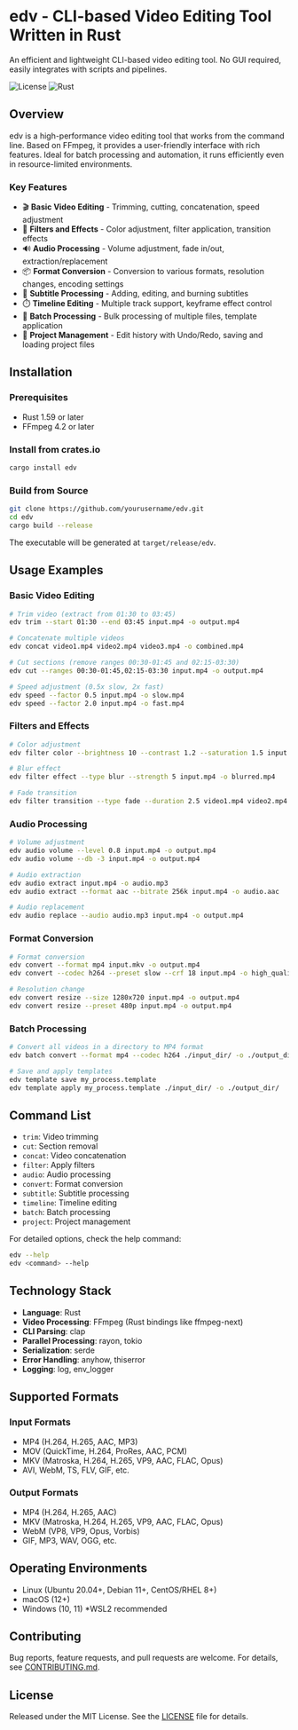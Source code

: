 # edv - CLI-based Video Editing Tool Written in Rust

An efficient and lightweight CLI-based video editing tool. No GUI required, easily integrates with scripts and pipelines.

![License](https://img.shields.io/badge/license-MIT-blue.svg)
![Rust](https://img.shields.io/badge/rust-1.59%2B-orange.svg)

## Overview

edv is a high-performance video editing tool that works from the command line. Based on FFmpeg, it provides a user-friendly interface with rich features. Ideal for batch processing and automation, it runs efficiently even in resource-limited environments.

### Key Features

- 🎬 **Basic Video Editing** - Trimming, cutting, concatenation, speed adjustment
- 🌈 **Filters and Effects** - Color adjustment, filter application, transition effects
- 🔊 **Audio Processing** - Volume adjustment, fade in/out, extraction/replacement
- 📦 **Format Conversion** - Conversion to various formats, resolution changes, encoding settings
- 💬 **Subtitle Processing** - Adding, editing, and burning subtitles
- ⏱️ **Timeline Editing** - Multiple track support, keyframe effect control
- 🔄 **Batch Processing** - Bulk processing of multiple files, template application
- 📝 **Project Management** - Edit history with Undo/Redo, saving and loading project files

## Installation

### Prerequisites

- Rust 1.59 or later
- FFmpeg 4.2 or later

### Install from crates.io

```bash
cargo install edv
```

### Build from Source

```bash
git clone https://github.com/yourusername/edv.git
cd edv
cargo build --release
```

The executable will be generated at `target/release/edv`.

## Usage Examples

### Basic Video Editing

```bash
# Trim video (extract from 01:30 to 03:45)
edv trim --start 01:30 --end 03:45 input.mp4 -o output.mp4

# Concatenate multiple videos
edv concat video1.mp4 video2.mp4 video3.mp4 -o combined.mp4

# Cut sections (remove ranges 00:30-01:45 and 02:15-03:30)
edv cut --ranges 00:30-01:45,02:15-03:30 input.mp4 -o output.mp4

# Speed adjustment (0.5x slow, 2x fast)
edv speed --factor 0.5 input.mp4 -o slow.mp4
edv speed --factor 2.0 input.mp4 -o fast.mp4
```

### Filters and Effects

```bash
# Color adjustment
edv filter color --brightness 10 --contrast 1.2 --saturation 1.5 input.mp4 -o enhanced.mp4

# Blur effect
edv filter effect --type blur --strength 5 input.mp4 -o blurred.mp4

# Fade transition
edv filter transition --type fade --duration 2.5 video1.mp4 video2.mp4 -o transition.mp4
```

### Audio Processing

```bash
# Volume adjustment
edv audio volume --level 0.8 input.mp4 -o output.mp4
edv audio volume --db -3 input.mp4 -o output.mp4

# Audio extraction
edv audio extract input.mp4 -o audio.mp3
edv audio extract --format aac --bitrate 256k input.mp4 -o audio.aac

# Audio replacement
edv audio replace --audio audio.mp3 input.mp4 -o output.mp4
```

### Format Conversion

```bash
# Format conversion
edv convert --format mp4 input.mkv -o output.mp4
edv convert --codec h264 --preset slow --crf 18 input.mp4 -o high_quality.mp4

# Resolution change
edv convert resize --size 1280x720 input.mp4 -o output.mp4
edv convert resize --preset 480p input.mp4 -o output.mp4
```

### Batch Processing

```bash
# Convert all videos in a directory to MP4 format
edv batch convert --format mp4 --codec h264 ./input_dir/ -o ./output_dir/

# Save and apply templates
edv template save my_process.template
edv template apply my_process.template ./input_dir/ -o ./output_dir/
```

## Command List

- `trim`: Video trimming
- `cut`: Section removal
- `concat`: Video concatenation
- `filter`: Apply filters
- `audio`: Audio processing
- `convert`: Format conversion
- `subtitle`: Subtitle processing
- `timeline`: Timeline editing
- `batch`: Batch processing
- `project`: Project management

For detailed options, check the help command:

```bash
edv --help
edv <command> --help
```

## Technology Stack

- **Language**: Rust
- **Video Processing**: FFmpeg (Rust bindings like ffmpeg-next)
- **CLI Parsing**: clap
- **Parallel Processing**: rayon, tokio
- **Serialization**: serde
- **Error Handling**: anyhow, thiserror
- **Logging**: log, env_logger

## Supported Formats

### Input Formats

- MP4 (H.264, H.265, AAC, MP3)
- MOV (QuickTime, H.264, ProRes, AAC, PCM)
- MKV (Matroska, H.264, H.265, VP9, AAC, FLAC, Opus)
- AVI, WebM, TS, FLV, GIF, etc.

### Output Formats

- MP4 (H.264, H.265, AAC)
- MKV (Matroska, H.264, H.265, VP9, AAC, FLAC, Opus)
- WebM (VP8, VP9, Opus, Vorbis)
- GIF, MP3, WAV, OGG, etc.

## Operating Environments

- Linux (Ubuntu 20.04+, Debian 11+, CentOS/RHEL 8+)
- macOS (12+)
- Windows (10, 11) *WSL2 recommended

## Contributing

Bug reports, feature requests, and pull requests are welcome. For details, see [CONTRIBUTING.md](CONTRIBUTING.md).

## License

Released under the MIT License. See the [LICENSE](LICENSE) file for details. 